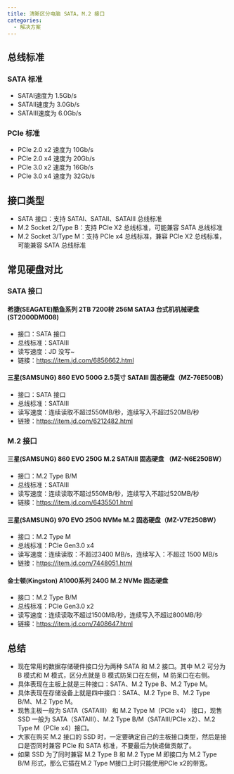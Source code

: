 ```yaml
---
title: 清晰区分电脑 SATA，M.2 接口
categories: 
  - 解决方案
---
```


## 总线标准

### SATA 标准
* SATAⅠ速度为 1.5Gb/s
* SATAⅡ速度为 3.0Gb/s
* SATAⅢ速度为 6.0Gb/s

### PCIe 标准
* PCIe 2.0 x2 速度为 10Gb/s
* PCIe 2.0 x4 速度为 20Gb/s
* PCIe 3.0 x2 速度为 16Gb/s
* PCIe 3.0 x4 速度为 32Gb/s

## 接口类型

* SATA 接口：支持 SATAⅠ、SATAⅡ、SATAⅢ 总线标准
* M.2 Socket 2/Type B：支持 PCIe X2 总线标准，可能兼容 SATA 总线标准
* M.2 Socket 3/Type M：支持 PCIe x4 总线标准，兼容 PCIe X2 总线标准，可能兼容 SATA 总线标准

## 常见硬盘对比

### SATA 接口

#### 希捷(SEAGATE)酷鱼系列 2TB 7200转 256M SATA3 台式机机械硬盘(ST2000DM008)
* 接口：SATA 接口
* 总线标准：SATAⅢ
* 读写速度：JD 没写~
* 链接：https://item.jd.com/6856662.html

#### 三星(SAMSUNG) 860 EVO 500G 2.5英寸 SATAIII 固态硬盘（MZ-76E500B）
* 接口：SATA 接口
* 总线标准：SATAⅢ
* 读写速度：连续读取不超过550MB/秒，连续写入不超过520MB/秒
* 链接：https://item.jd.com/6212482.html

### M.2 接口

#### 三星(SAMSUNG) 860 EVO 250G M.2 SATAIII 固态硬盘 （MZ-N6E250BW）
* 接口：M.2 Type B/M
* 总线标准：SATAⅢ
* 读写速度：连续读取不超过550MB/秒，连续写入不超过520MB/秒
* 链接：https://item.jd.com/6435501.html

#### 三星(SAMSUNG) 970 EVO 250G NVMe M.2 固态硬盘（MZ-V7E250BW）
* 接口：M.2 Type M
* 总线标准：PCIe Gen3.0 x4
* 读写速度：连续读取：不超过3400 MB/s，连续写入：不超过 1500 MB/s
* 链接：https://item.jd.com/7448051.html

#### 金士顿(Kingston) A1000系列 240G M.2 NVMe 固态硬盘
* 接口：M.2 Type B/M
* 总线标准：PCIe Gen3.0 x2
* 读写速度：连续读取不超过1500MB/秒，连续写入不超过800MB/秒
* 链接：https://item.jd.com/7408647.html

## 总结

* 现在常用的数据存储硬件接口分为两种 SATA 和 M.2 接口。其中 M.2 可分为 B 模式和 M 模式，区分点就是 B 模式防呆口在左侧，M 防呆口在右侧。
* 具体表现在主板上就是三种接口：SATA、M.2 Type B、M.2 Type M。
* 具体表现在存储设备上就是四中接口：SATA、M.2 Type B、M.2 Type B/M、M.2 Type M。
* 现售主板一般为 SATA（SATAⅢ） 和 M.2 Type M（PCIe x4） 接口，现售 SSD 一般为 SATA（SATAⅢ）、M.2 Type B/M（SATAⅢ/PCIe x2）、M.2 Type M（PCIe x4）接口。
* 大家在购买 M.2 接口的 SSD 时，一定要确定自己的主板接口类型，然后是接口是否同时兼容 PCIe 和 SATA 标准，不要最后为快递做贡献了。
* 如果 SSD 为了同时兼容 M.2 Type B 和 M.2 Type M 即接口为 M.2 Type B/M 形式，那么它插在M.2 Type M接口上时只能使用PCle x2的带宽。

